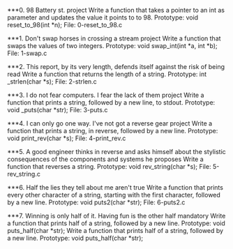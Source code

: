 ***0. 98 Battery st. project
Write a function that takes a pointer to an int as parameter and updates the value it points to to 98.
Prototype: void reset_to_98(int *n);
File: 0-reset_to_98.c

***1. Don't swap horses in crossing a stream project
Write a function that swaps the values of two integers.
Prototype: void swap_int(int *a, int *b);
File: 1-swap.c

***2. This report, by its very length, defends itself against the risk of being read
Write a function that returns the length of a string.
Prototype: int _strlen(char *s);
File: 2-strlen.c

***3. I do not fear computers. I fear the lack of them project
Write a function that prints a string, followed by a new line, to stdout.
Prototype: void _puts(char *str);
File: 3-puts.c

***4. I can only go one way. I've not got a reverse gear project
Write a function that prints a string, in reverse, followed by a new line.
Prototype: void print_rev(char *s);
File: 4-print_rev.c

***5. A good engineer thinks in reverse and asks himself about the stylistic consequences of the components and systems he proposes
Write a function that reverses a string.
Prototype: void rev_string(char *s);
File: 5-rev_string.c

***6. Half the lies they tell about me aren't true
Write a function that prints every other character of a string, starting with the first character, followed by a new line.
Prototype: void puts2(char *str);
File: 6-puts2.c

***7. Winning is only half of it. Having fun is the other half
mandatory
Write a function that prints half of a string, followed by a new line.
Prototype: void puts_half(char *str);
Write a function that prints half of a string, followed by a new line.
Prototype: void puts_half(char *str);
